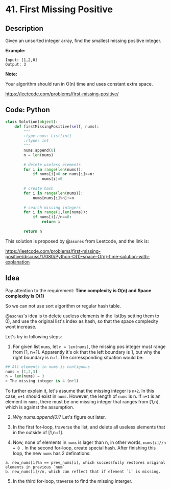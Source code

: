 # 41. First Missing Positive
## Description
Given an unsorted integer array, find the smallest missing positive integer.

**Example:**
```
Input: [1,2,0]
Output: 3
```
**Note:**

Your algorithm should run in O(n) time and uses constant extra space.

https://leetcode.com/problems/first-missing-positive/

## Code: Python
```python
class Solution(object):
    def firstMissingPositive(self, nums):
        """
        :type nums: List[int]
        :rtype: int
        """
        nums.append(0)
        n = len(nums)
        
        # delete useless elements
        for i in range(len(nums)):
            if nums[i]<0 or nums[i]>=n:
                nums[i]=0
        
        # create hash
        for i in range(len(nums)): 
            nums[nums[i]%n]+=n
        
        # search missing integers
        for i in range(1,len(nums)):
            if nums[i]//n==0:
                return i
            
        return n    
```
This solution is proposed by @`asones` from Leetcode, and the link is:

https://leetcode.com/problems/first-missing-positive/discuss/17080/Python-O(1)-space-O(n)-time-solution-with-explanation

## Idea
Pay attention to the requirement: **Time complexity is O(n) and Space complexity is O(1)**

So we can not use sort algorithm or regular hash table.

@`asones`'s idea is to delete useless elements in the list(by setting them to 0), and use the original list's index as hash,
so that the space complexity wont increase.

Let's try in following steps:
1. For given list `nums`, let `n = len(nums)`, the missing pos integer must range from [1, n+1]. 
Apparently it's ok that the left boundary is 1, but why the right boundary is n+1. The corressponding situation would be:
```python
## All elements in nums is contiguous
nums = [1,2,3]
n = len(nums) = 3
> The missing integer is 4 (n+1)
```
To further explain it, let's assume that the missing integer is `n+2`. In this case, `n+1` should exist in `nums`. 
However, the length of `nums` is n. If `n+1` is an element in `nums`, there must be one missing integer that ranges from [1,n], which is against the assumption.

2. *Why nums.append(0)?* Let's figure out later.

3. In the first for-loop, traverse the list, and delete all useless elements that in the outside of [1,n+1].

4. Now, none of elements in `nums` is lager than n, in other words, `nums[i]//n = 0 `. In the second for-loop, create special hash.
After finishing this loop, the new `nums` has 2 definations:
```
a. new_nums[i]%n == prev_nums[i], which successfully restores original elements in previous `num`
b. new_nums[i]//n, which can reflect that if element `i` is missing.
```

5. In the third for-loop, traverse to find the missing interger.

